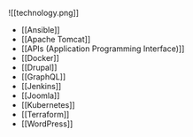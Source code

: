 ![[technology.png]]
- [[Ansible]]
- [[Apache Tomcat]]
- [[APIs (Application Programming Interface)]]
- [[Docker]]
- [[Drupal]]
- [[GraphQL]]
- [[Jenkins]]
- [[Joomla]]
- [[Kubernetes]]
- [[Terraform]]
- [[WordPress]]